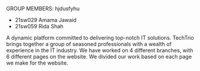 GROUP MEMBERS: 
hjdusfyhu
- 21sw029 Amama Jawaid 
- 21sw059 Rida Shah

A dynamic platform committed to delivering top-notch IT solutions. TechTrio brings together a group of seasoned professionals with a wealth of experience in the IT industry. We have worked on 4 different branches, with 6 different pages on the website. We divided our work based on each page we make for the website.
